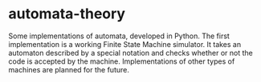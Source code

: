 # automata-theory
Some implementations of automata, developed in Python.
The first implementation is a working Finite State Machine simulator.
It takes an automaton described by a special notation and checks whether or not the code is accepted by the machine.
Implementations of other types of machines are planned for the future.
